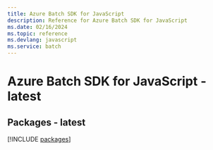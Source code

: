 ```yaml
---
title: Azure Batch SDK for JavaScript
description: Reference for Azure Batch SDK for JavaScript
ms.date: 02/16/2024
ms.topic: reference
ms.devlang: javascript
ms.service: batch
---
```

# Azure Batch SDK for JavaScript - latest
## Packages - latest
[!INCLUDE [packages](batch-index.md)]